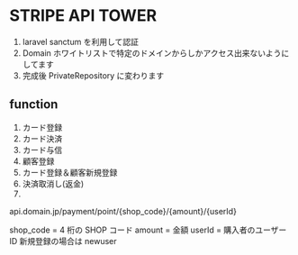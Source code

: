 # STRIPE API TOWER

1. laravel sanctum を利用して認証
1. Domain ホワイトリストで特定のドメインからしかアクセス出来ないようにしてます
1. 完成後 PrivateRepository に変わります

## function

1. カード登録
1. カード決済
1. カード与信
1. 顧客登録
1. カード登録＆顧客新規登録
1. 決済取消し(返金)
1.

api.domain.jp/payment/point/{shop_code}/{amount}/{userId}

shop_code = 4 桁の SHOP コード
amount = 金額
userId = 購入者のユーザー ID 新規登録の場合は newuser
